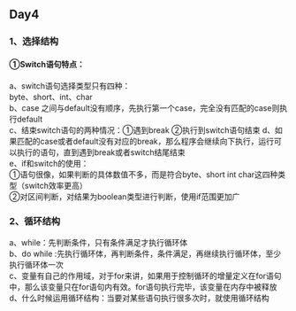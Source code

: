 ## Day4
### 1、选择结构
#### ①Switch语句特点：
a、switch语句选择类型只有四种：  
byte、short、int、char  
b、case 之间与default没有顺序，先执行第一个case，完全没有匹配的case则执行default  
c、结束switch语句的两种情况：①遇到break ②执行到switch语句结束
d、如果匹配的case或者default没有对应的break，那么程序会继续向下执行，运行可以执行的语句，直到遇到break或者switch结尾结束  
e、if和switch的使用：  
①语句很像，如果判断的具体数值不多，而是符合byte、short int char这四种类型（switch效率更高）  
②对区间判断，对结果为boolean类型进行判断，使用if范围更加广  
### 2、循环结构
a、while：先判断条件，只有条件满足才执行循环体  
b、do while :先执行循环体，再判断条件，条件满足，再继续执行循环体，至少执行循环体一次  
c、变量有自己的作用域，对于for来讲，如果用于控制循环的增量定义在for语句中，那么该变量只在for语句内有效。for语句执行完毕，该变量在内存中被释放  
d、什么时候运用循环结构：当要对某些语句执行很多次时，就使用循环结构
